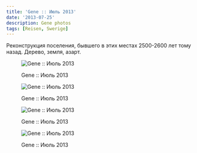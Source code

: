 ```yaml
---
title: 'Gene :: Июль 2013'
date: '2013-07-25'
description: Gene photos
tags: [Reisen, Swerige]
---
```

<p>Реконструкция поселения, бывшего в этих местах 2500-2600 лет тому назад. Дерево, земля, азарт.</p>
<figure>
	<img src="{{urls.media}}/1374781722400-600.jpeg" alt="Gene :: Июль 2013" />
	<figcaption><p>Gene :: Июль 2013</p></figcaption>
</figure>

<figure>
	<img src="{{urls.media}}/1374781728323-600.jpeg" alt="Gene :: Июль 2013" />
	<figcaption><p>Gene :: Июль 2013</p></figcaption>
</figure>

<figure>
	<img src="{{urls.media}}/1374781734244-600.jpeg" alt="Gene :: Июль 2013" />
	<figcaption><p>Gene :: Июль 2013</p></figcaption>
</figure>

<figure>
	<img src="{{urls.media}}/1374781739958-600.jpeg" alt="Gene :: Июль 2013" />
	<figcaption><p>Gene :: Июль 2013</p></figcaption>
</figure>
